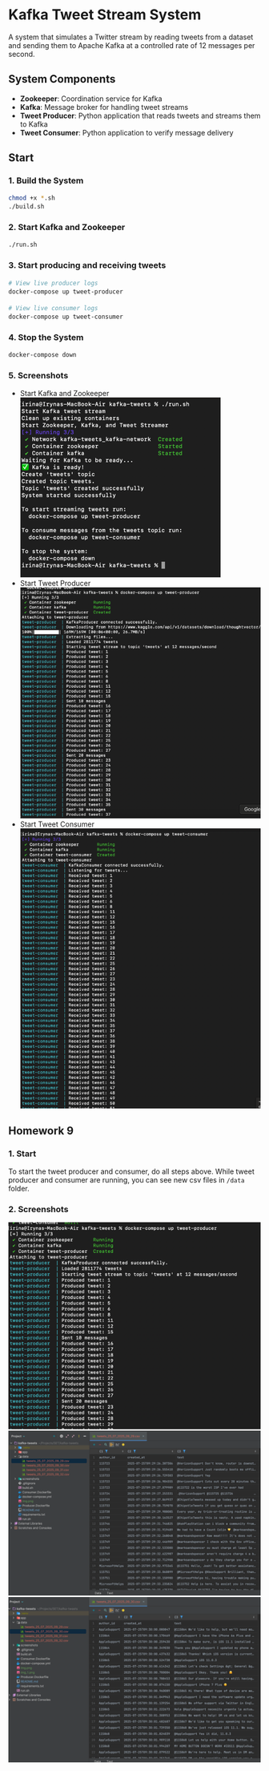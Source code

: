 # Kafka Tweet Stream System

A system that simulates a Twitter stream by reading tweets from a dataset and
sending them to Apache Kafka at a controlled rate of 12 messages per second.

## System Components

- **Zookeeper**: Coordination service for Kafka
- **Kafka**: Message broker for handling tweet streams  
- **Tweet Producer**: Python application that reads tweets and streams them to Kafka
- **Tweet Consumer**: Python application to verify message delivery

## Start

### 1. Build the System
```bash
chmod +x *.sh
./build.sh
```

### 2. Start Kafka and Zookeeper
```bash
./run.sh
```

### 3. Start producing and receiving tweets
```bash
# View live producer logs
docker-compose up tweet-producer

# View live consumer logs
docker-compose up tweet-consumer
```

### 4. Stop the System
```bash
docker-compose down
```

### 5. Screenshots

* Start Kafka and Zookeeper
![img_1.png](screenshots/img_1.png)
* Start Tweet Producer
![img_2.png](screenshots/img_2.png)
* Start Tweet Consumer
![img_3.png](screenshots/img_3.png)


## Homework 9

### 1. Start

To start the tweet producer and consumer, do all steps above. While tweet producer and consumer are running, you can see new csv files
in `/data` folder.


### 2. Screenshots
![img.png](screenshots/img_4.png)
![img_1.png](screenshots/img_5.png)
![img_2.png](screenshots/img_6.png)